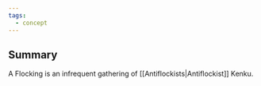 ```yaml
---
tags:
  - concept
---
```

## Summary

A Flocking is an infrequent gathering of [[Antiflockists|Antiflockist]] Kenku.